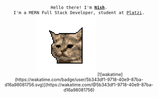 <p align="center">
  <br>
  <samp>
    Hello there! I'm <b><a rel="nofollow noopener noreferrer" target="_blank" href="https://nish.live/">Nish</a></b>.
    <br>I'm a MERN Full Stack Developer, student at <a rel="nofollow noopener noreferrer" target="_blank" href="https://platzi.com/">Platzi</a>.<br>

</samp>

  <img src="https://raw.githubusercontent.com/n2shh/n2shh/main/pixelcat.png" width="200"/>
  [![wakatime](https://wakatime.com/badge/user/5b343df1-9718-40e9-87ba-d16a98081756.svg)](https://wakatime.com/@5b343df1-9718-40e9-87ba-d16a98081756)

</p>

